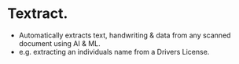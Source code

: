 # **Textract.**

* Automatically extracts text, handwriting & data from any scanned document using AI & ML.
* e.g. extracting an individuals name from a Drivers License.
